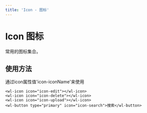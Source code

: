 ```yaml
---
title: 'Icon - 图标'
---
```

# Icon 图标
常用的图标集合。


## 使用方法
通过icon属性值'icon-iconName'来使用

<ClientOnly>
  <icon-demo></icon-demo>
</ClientOnly>

```vue
<wl-icon icon="icon-edit"></wl-icon>
<wl-icon icon="icon-delete"></wl-icon>
<wl-icon icon="icon-upload"></wl-icon>
<wl-button type="primary" icon="icon-search">搜索</wl-button>
```
